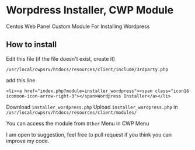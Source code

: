 # Worpdress Installer, CWP Module
Centos Web Panel Custom Module For Installing Wordpress

## How to install 
Edit this file (if the file doesn't exist, create it)

    /usr/local/cwpsrv/htdocs/resources/client/include/3rdparty.php
    
add this line

    <li><a href="index.php?module=installer_wordpress"><span class="icon16 icomoon-icon-arrow-right-3"></span>Wordpress Installer</a></li>

Download `installer_wordpress.php`
Upload `installer_wordpress.php` in `/usr/local/cwpsrv/htdocs/resources/client/modules/`

You can access the module from `Other` Menu in CWP Menu

I am open to suggestion, feel free to pull request if you think you can improve my code.
